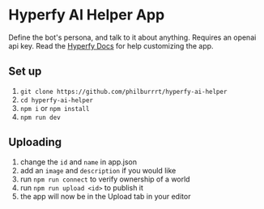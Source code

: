 # Hyperfy AI Helper App

Define the bot's persona, and talk to it about anything.
Requires an openai api key.
Read the [Hyperfy Docs](https://docs.hyperfy.io/) for help customizing the app.

## Set up

1. `git clone https://github.com/philburrrt/hyperfy-ai-helper`
2. `cd hyperfy-ai-helper`
3. `npm i` or `npm install`
4. `npm run dev`

## Uploading

1. change the `id` and `name` in app.json
2. add an `image` and `description` if you would like
3. run `npm run connect` to verify ownership of a world
4. run `npm run upload <id>` to publish it
5. the app will now be in the Upload tab in your editor
